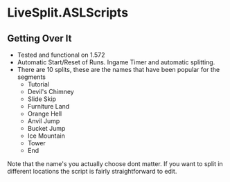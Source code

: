 # LiveSplit.ASLScripts

## Getting Over It
- Tested and functional on 1.572
- Automatic Start/Reset of Runs. Ingame Timer and automatic splitting.
- There are 10 splits, these are the names that have been popular for the segments
  - Tutorial
  - Devil's Chimney
  - Slide Skip
  - Furniture Land
  - Orange Hell
  - Anvil Jump
  - Bucket Jump
  - Ice Mountain
  - Tower
  - End

Note that the name's you actually choose dont matter.
If you want to split in different locations the script is fairly straightforward to edit.
  
